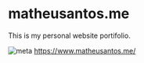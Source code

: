 # matheusantos.me
This is my personal website portifolio. 

![meta](https://user-images.githubusercontent.com/54461204/150844568-32c9bd05-7dd9-485b-aabe-0d3633e788ff.png)
https://www.matheusantos.me/
